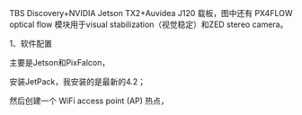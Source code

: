TBS Discovery+NVIDIA Jetson TX2+Auvidea J120 载板，图中还有 PX4FLOW optical flow 模块用于visual stabilization（视觉稳定）和ZED stereo camera。

1、软件配置

主要是Jetson和PixFalcon，

安装JetPack，我安装的是最新的4.2；

然后创建一个 WiFi access point (AP) 热点，
